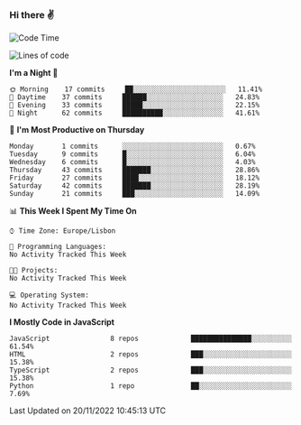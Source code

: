 ### Hi there :v:

<!--
**eusebioaddsilva/eusebioaddsilva** is a ✨ _special_ ✨ repository because its `README.md` (this file) appears on your GitHub profile.

<!--START_SECTION:waka-->
![Code Time](http://img.shields.io/badge/Code%20Time-35%20hrs%2012%20mins-blue)

![Lines of code](https://img.shields.io/badge/From%20Hello%20World%20I%27ve%20Written-643%20Thousand%20lines%20of%20code-blue)

**I'm a Night 🦉** 

```text
🌞 Morning    17 commits     ██░░░░░░░░░░░░░░░░░░░░░░░   11.41% 
🌆 Daytime    37 commits     ██████░░░░░░░░░░░░░░░░░░░   24.83% 
🌃 Evening    33 commits     █████░░░░░░░░░░░░░░░░░░░░   22.15% 
🌙 Night      62 commits     ██████████░░░░░░░░░░░░░░░   41.61%

```
📅 **I'm Most Productive on Thursday** 

```text
Monday       1 commits      ░░░░░░░░░░░░░░░░░░░░░░░░░   0.67% 
Tuesday      9 commits      █░░░░░░░░░░░░░░░░░░░░░░░░   6.04% 
Wednesday    6 commits      █░░░░░░░░░░░░░░░░░░░░░░░░   4.03% 
Thursday     43 commits     ███████░░░░░░░░░░░░░░░░░░   28.86% 
Friday       27 commits     ████░░░░░░░░░░░░░░░░░░░░░   18.12% 
Saturday     42 commits     ███████░░░░░░░░░░░░░░░░░░   28.19% 
Sunday       21 commits     ███░░░░░░░░░░░░░░░░░░░░░░   14.09%

```


📊 **This Week I Spent My Time On** 

```text
⌚︎ Time Zone: Europe/Lisbon

💬 Programming Languages: 
No Activity Tracked This Week

🐱‍💻 Projects: 
No Activity Tracked This Week

💻 Operating System: 
No Activity Tracked This Week

```

**I Mostly Code in JavaScript** 

```text
JavaScript               8 repos             ███████████████░░░░░░░░░░   61.54% 
HTML                     2 repos             ███░░░░░░░░░░░░░░░░░░░░░░   15.38% 
TypeScript               2 repos             ███░░░░░░░░░░░░░░░░░░░░░░   15.38% 
Python                   1 repo              ██░░░░░░░░░░░░░░░░░░░░░░░   7.69%

```



 Last Updated on 20/11/2022 10:45:13 UTC
<!--END_SECTION:waka-->

